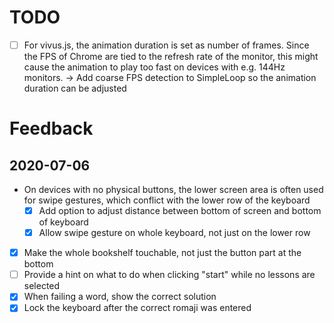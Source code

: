 # TODO
- [ ] For vivus.js, the animation duration is set as number of frames. Since the FPS of Chrome are tied to the refresh rate of the monitor, this might cause the animation to play too fast on devices with e.g. 144Hz monitors. -> Add coarse FPS detection to SimpleLoop so the animation duration can be adjusted

# Feedback

## 2020-07-06
- On devices with no physical buttons, the lower screen area is often used for swipe gestures, which conflict with the lower row of the keyboard
    - [x] Add option to adjust distance between bottom of screen and bottom of keyboard
    - [x] Allow swipe gesture on whole keyboard, not just on the lower row
- [x] Make the whole bookshelf touchable, not just the button part at the bottom
- [ ] Provide a hint on what to do when clicking "start" while no lessons are selected
- [x] When failing a word, show the correct solution
- [x] Lock the keyboard after the correct romaji was entered
